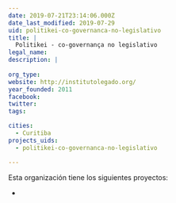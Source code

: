 ```yaml
---
date: 2019-07-21T23:14:06.000Z
date_last_modified: 2019-07-29
uid: politikei-co-governanca-no-legislativo
title: |
  Politikei - co-governança no legislativo
legal_name: 
description: |
  
org_type: 
website: http://institutolegado.org/
year_founded: 2011
facebook: 
twitter: 
tags:

cities: 
  - Curitiba
projects_uids:
  - politikei-co-governanca-no-legislativo

---
```


Esta organización tiene los siguientes proyectos:

- [](/proyectos/politikei-co-governanca-no-legislativo)
